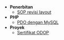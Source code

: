 - **Penerbitan**
  - [SOP revisi layout](/baca/sop-revisi-layout)
- **PHP**
  - [PDO dengan MySQL](/baca/pdo-dengan-mysql)
- **Proyek**
  - [Sertifikat ODOP](https://sertifikat.ngodop.com/)